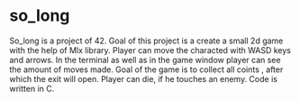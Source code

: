 # so_long

So_long is a project of 42.
Goal of this project is a create a small 2d game with the help of Mlx library.
Player can move the characted with WASD keys and arrows.
In the terminal as well as in the game window player can see the amount of moves made.
Goal of the game is to collect all coints , after which the exit will open.
Player can die, if he touches an enemy.
Code is written in C.
